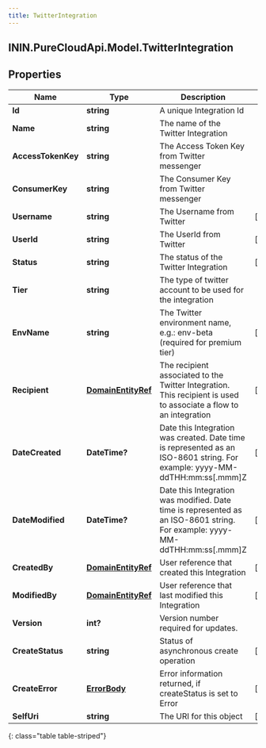 ```yaml
---
title: TwitterIntegration
---
```

## ININ.PureCloudApi.Model.TwitterIntegration

## Properties

|Name | Type | Description | Notes|
|------------ | ------------- | ------------- | -------------|
| **Id** | **string** | A unique Integration Id | |
| **Name** | **string** | The name of the Twitter Integration | |
| **AccessTokenKey** | **string** | The Access Token Key from Twitter messenger | |
| **ConsumerKey** | **string** | The Consumer Key from Twitter messenger | |
| **Username** | **string** | The Username from Twitter | [optional] |
| **UserId** | **string** | The UserId from Twitter | [optional] |
| **Status** | **string** | The status of the Twitter Integration | [optional] |
| **Tier** | **string** | The type of twitter account to be used for the integration | |
| **EnvName** | **string** | The Twitter environment name, e.g.: env-beta (required for premium tier) | [optional] |
| **Recipient** | [**DomainEntityRef**](DomainEntityRef.html) | The recipient associated to the Twitter Integration. This recipient is used to associate a flow to an integration | [optional] |
| **DateCreated** | **DateTime?** | Date this Integration was created. Date time is represented as an ISO-8601 string. For example: yyyy-MM-ddTHH:mm:ss[.mmm]Z | [optional] |
| **DateModified** | **DateTime?** | Date this Integration was modified. Date time is represented as an ISO-8601 string. For example: yyyy-MM-ddTHH:mm:ss[.mmm]Z | [optional] |
| **CreatedBy** | [**DomainEntityRef**](DomainEntityRef.html) | User reference that created this Integration | [optional] |
| **ModifiedBy** | [**DomainEntityRef**](DomainEntityRef.html) | User reference that last modified this Integration | [optional] |
| **Version** | **int?** | Version number required for updates. | |
| **CreateStatus** | **string** | Status of asynchronous create operation | [optional] |
| **CreateError** | [**ErrorBody**](ErrorBody.html) | Error information returned, if createStatus is set to Error | [optional] |
| **SelfUri** | **string** | The URI for this object | [optional] |
{: class="table table-striped"}


